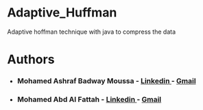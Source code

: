 # Adaptive_Huffman
 Adaptive hoffman technique with java to compress the data

# Authors 

<ul>
 <h3> 
   <li>Mohamed Ashraf Badway Moussa - 
      <a href= "https://www.linkedin.com/in/mohamed-moussa-baab731a5/" > Linkedin </a>
    - <a href= "mailto:mohamedmoussa44444@gmail.com" > Gmail </a>
  </li> 
 </h3> 
  <h3> 
   <li> Mohamed Abd Al Fattah - 
      <a href= "https://www.linkedin.com/in/mohamed-abdelfattah-28a283189/" > Linkedin </a>
    - <a href= "mailto:abdelfattahmohamed968@gmail.com" > Gmail </a>
  </li> 
 </h3>
</ul>


